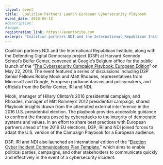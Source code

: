 ```yaml
---
layout: event
title:  Coalition Partners Launch European Cybersecurity Playbook
event_date: 2018-06-18
#description:
#image:
registration_link: https://eventbrite.com
excerpt: "Coalition partners NDI and the International Republican Institute, along with the Defending Digital Democracy project (D3P) at Harvard Kennedy School’s Belfer Center, convened at Google’s Belgium office for the public launch of the “The Cybersecurity Campaign Playbook: European Edition” on May 22, 2018."
---
```

Coalition partners NDI and the International Republican Institute, along with the Defending Digital Democracy project (D3P) at Harvard Kennedy School’s Belfer Center, convened at Google’s Belgium office for the public launch of the “[The Cybersecurity Campaign Playbook: European Edition][playbook]” on May 22, 2018. The event featured a series of discussions including D3P Senior Fellows Robby Mook and Matt Rhoades, representatives from Microsoft and Google, European parliamentarians and policymakers, and officials from the Belfer Center, IRI and NDI.

Mook, manager of Hillary Clinton’s 2016 presidential campaign, and Rhoades, manager of Mitt Romney’s 2012 presidential campaign, shared Playbook insights drawn from the attempted external interference in the 2016 U.S. presidential election. The playbook provides accessible guidance to confront the threats posed by cyberattacks to the integrity of democratic systems and values.  In an effort to share best practices with European partners ahead of the 2019 EU elections, D3P, IRI and NDI joined forces to adapt the U.S. version of the Campaign Playbook for a European audience.

D3P, IRI and NDI also launched an international edition of the “[Election Cyber Incident Communications Plan Template][incident-tpl],” which aims to enable political parties, campaigns, and other stakeholders to communicate quickly and effectively in the event of a cybersecurity incident.

[playbook]: https://www.ndi.org/publications/cybersecurity-campaign-playbook-european-edition
[incident-tpl]: https://www.ndi.org/publications/election-cyber-incident-communications-plan-template-political-parties-and-campaigns
